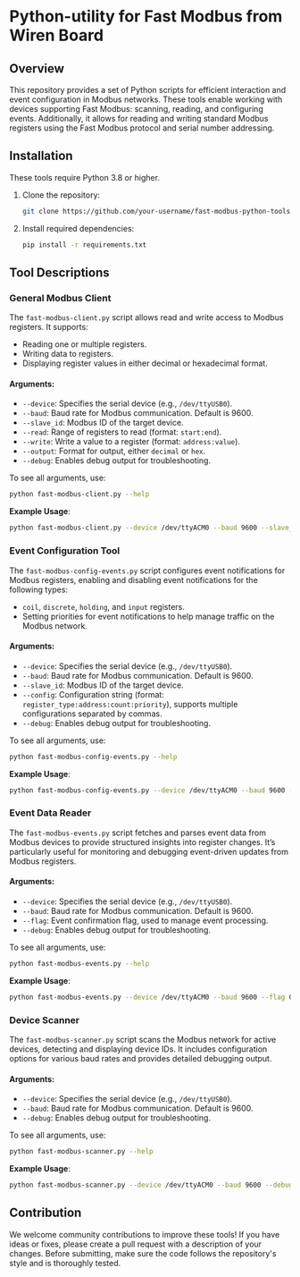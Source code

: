 # Python-utility for Fast Modbus from Wiren Board

## Overview
This repository provides a set of Python scripts for efficient interaction and event configuration in Modbus networks. These tools enable working with devices supporting Fast Modbus: scanning, reading, and configuring events. Additionally, it allows for reading and writing standard Modbus registers using the Fast Modbus protocol and serial number addressing.

## Installation
These tools require Python 3.8 or higher.
1. Clone the repository:
   ```bash
   git clone https://github.com/your-username/fast-modbus-python-tools.git
   ```
2. Install required dependencies:
   ```bash
   pip install -r requirements.txt

## Tool Descriptions

### General Modbus Client
The `fast-modbus-client.py` script allows read and write access to Modbus registers. It supports:
- Reading one or multiple registers.
- Writing data to registers.
- Displaying register values in either decimal or hexadecimal format.

#### Arguments:
- `--device`: Specifies the serial device (e.g., `/dev/ttyUSB0`).
- `--baud`: Baud rate for Modbus communication. Default is 9600.
- `--slave_id`: Modbus ID of the target device.
- `--read`: Range of registers to read (format: `start:end`).
- `--write`: Write a value to a register (format: `address:value`).
- `--output`: Format for output, either `decimal` or `hex`.
- `--debug`: Enables debug output for troubleshooting.

To see all arguments, use:
```bash
python fast-modbus-client.py --help
```

**Example Usage**:
```bash
python fast-modbus-client.py --device /dev/ttyACM0 --baud 9600 --slave_id 126 --read 1:10 --output hex
```

### Event Configuration Tool
The `fast-modbus-config-events.py` script configures event notifications for Modbus registers, enabling and disabling event notifications for the following types:
- `coil`, `discrete`, `holding`, and `input` registers.
- Setting priorities for event notifications to help manage traffic on the Modbus network.

#### Arguments:
- `--device`: Specifies the serial device (e.g., `/dev/ttyUSB0`).
- `--baud`: Baud rate for Modbus communication. Default is 9600.
- `--slave_id`: Modbus ID of the target device.
- `--config`: Configuration string (format: `register_type:address:count:priority`), supports multiple configurations separated by commas.
- `--debug`: Enables debug output for troubleshooting.

To see all arguments, use:
```bash
python fast-modbus-config-events.py --help
```

**Example Usage**:
```bash
python fast-modbus-config-events.py --device /dev/ttyACM0 --baud 9600 --slave_id 126 --config "discrete:0:2:1,holding:5:2:2" --debug
```

### Event Data Reader
The `fast-modbus-events.py` script fetches and parses event data from Modbus devices to provide structured insights into register changes. It’s particularly useful for monitoring and debugging event-driven updates from Modbus registers.

#### Arguments:
- `--device`: Specifies the serial device (e.g., `/dev/ttyUSB0`).
- `--baud`: Baud rate for Modbus communication. Default is 9600.
- `--flag`: Event confirmation flag, used to manage event processing.
- `--debug`: Enables debug output for troubleshooting.

To see all arguments, use:
```bash
python fast-modbus-events.py --help
```

**Example Usage**:
```bash
python fast-modbus-events.py --device /dev/ttyACM0 --baud 9600 --flag 0x00 --debug
```

### Device Scanner
The `fast-modbus-scanner.py` script scans the Modbus network for active devices, detecting and displaying device IDs. It includes configuration options for various baud rates and provides detailed debugging output.

#### Arguments:
- `--device`: Specifies the serial device (e.g., `/dev/ttyUSB0`).
- `--baud`: Baud rate for Modbus communication. Default is 9600.
- `--debug`: Enables debug output for troubleshooting.

To see all arguments, use:
```bash
python fast-modbus-scanner.py --help
```

**Example Usage**:
```bash
python fast-modbus-scanner.py --device /dev/ttyACM0 --baud 9600 --debug
```

## Contribution
We welcome community contributions to improve these tools! If you have ideas or fixes, please create a pull request with a description of your changes. Before submitting, make sure the code follows the repository's style and is thoroughly tested.
